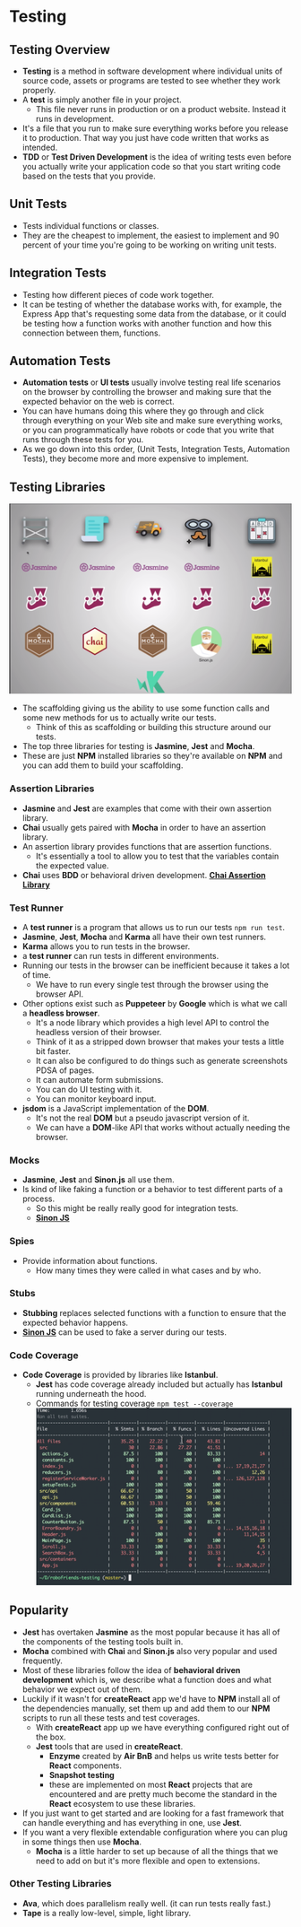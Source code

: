 # Testing

## Testing Overview

* **Testing** is a method in software development where individual units of source code, assets or programs are tested to see whether they work properly.
* A **test** is simply another file in your project.
  * This file never runs in production or on a product website. Instead it runs in development.
* It's a file that you run to make sure everything works before you release it to production. That way you just have code written that works as intended.
* **TDD** or **Test Driven Development** is the idea of writing tests even before you actually write your application code so that you start writing code based on the tests that you provide.

## Unit Tests

* Tests individual functions or classes.
* They are the cheapest to implement, the easiest to implement and 90 percent of your time you're going to be working on writing unit tests.

## Integration Tests

* Testing how different pieces of code work together.
* It can be testing of whether the database works with, for example, the Express App that's requesting some data from the database, or it could be testing how a function works with another function and how this connection between them, functions.

## Automation Tests

* **Automation tests** or **UI tests** usually involve testing real life scenarios on the browser by controlling the browser and making
sure that the expected behavior on the web is correct.
* You can have humans doing this where they go through and click through everything on your Web site and make sure everything works, or you can programmatically have robots or code that you write that runs through these tests for you.
* As we go down into this order, (Unit Tests, Integration Tests, Automation Tests), they become more and more expensive to implement.

## Testing Libraries

![testing-libraries](./testing-libraries.PNG)

* The scaffolding giving us the ability to use some function calls and some new methods for us to actually write our tests.
  * Think of this as scaffolding or building this structure around our tests.
* The top three libraries for testing is **Jasmine**, **Jest** and **Mocha**.
* These are just **NPM** installed libraries so they're available on **NPM** and you can add them to build your scaffolding.

### Assertion Libraries

* **Jasmine** and **Jest** are examples that come with their own assertion library.
* **Chai** usually gets paired with **Mocha** in order to have an assertion library.
* An assertion library provides functions that are assertion functions.
  * It's essentially a tool to allow you to test that the variables contain the expected value.
* **Chai** uses **BDD** or behavioral driven development. **[Chai Assertion Library](https://www.chaijs.com/api/bdd)**

### Test Runner

* A **test runner** is a program that allows us to run our tests `npm run test`.
* **Jasmine**, **Jest**, **Mocha** and **Karma** all have their own test runners.
* **Karma** allows you to run tests in the browser.
* a **test runner** can run tests in different environments.
* Running our tests in the browser can be inefficient because it takes a lot of time.
  * We have to run every single test through the browser using the browser API.
* Other options exist such as **Puppeteer** by **Google** which is what we call a **headless browser**.
  * It's a node library which provides a high level API to control the headless version of their browser.
  * Think of it as a stripped down browser that makes your tests a little bit faster.
  * It can also be configured to do things such as generate screenshots PDSA of pages.
  * It can automate form submissions.
  * You can do UI testing with it.
  * You can monitor keyboard input.
* **jsdom** is a JavaScript implementation of the **DOM**.
  * It's not the real **DOM** but a pseudo javascript version of it.
  * We can have a **DOM**-like API that works without actually needing the browser.

### Mocks

* **Jasmine**, **Jest** and **Sinon.js** all use them.
* Is kind of like faking a function or a behavior to test different parts of a process.
  * So this might be really really good for integration tests.
  * **[Sinon JS](https://sinonjs.org/)**

### Spies

* Provide information about functions.
  * How many times they were called in what cases and by who.

### Stubs

* **Stubbing** replaces selected functions with a function to ensure that the expected behavior happens.
* **[Sinon JS](https://sinonjs.org/)** can be used to fake a server during our tests.

### Code Coverage

* **Code Coverage** is provided by libraries like **Istanbul**.
  * **Jest** has code coverage already included but actually has **Istanbul** running underneath the hood.
  * Commands for testing coverage `npm test --coverage`
   **![test coverage](./test-coverage.PNG)**

## Popularity

* **Jest** has overtaken **Jasmine** as the most popular because it has all of the components of the testing tools built in.
* **Mocha** combined with **Chai** and **Sinon.js** also very popular and used frequently.
* Most of these libraries follow the idea of **behavioral driven development** which is, we describe what a function does and what behavior we expect out of them.
* Luckily if it wasn't for **createReact** app we'd have to **NPM** install all of the dependencies manually, set them up and add them to our **NPM** scripts to run all these tests and test coverages.
  * With **createReact** app up we have everything configured right out of the box.
  * **Jest** tools that are used in **createReact**.
    * **Enzyme** created by **Air BnB** and helps us write tests better for **React** components.
    * **Snapshot testing**
    * these are implemented on most **React** projects that are encountered and are pretty much become the standard in the **React** ecosystem to use these libraries.
* If you just want to get started and are looking for a fast framework that can handle everything and has everything in one, use **Jest**.
* If you want a very flexible extendable configuration where you can plug in some things then use **Mocha**.
  * **Mocha** is a little harder to set up because of all the things that we need to add on but it's more flexible and open to extensions.

### Other Testing Libraries

* **Ava**, which  does parallelism really well. (it can run tests  really fast.)
* **Tape** is a really low-level, simple, light library.
